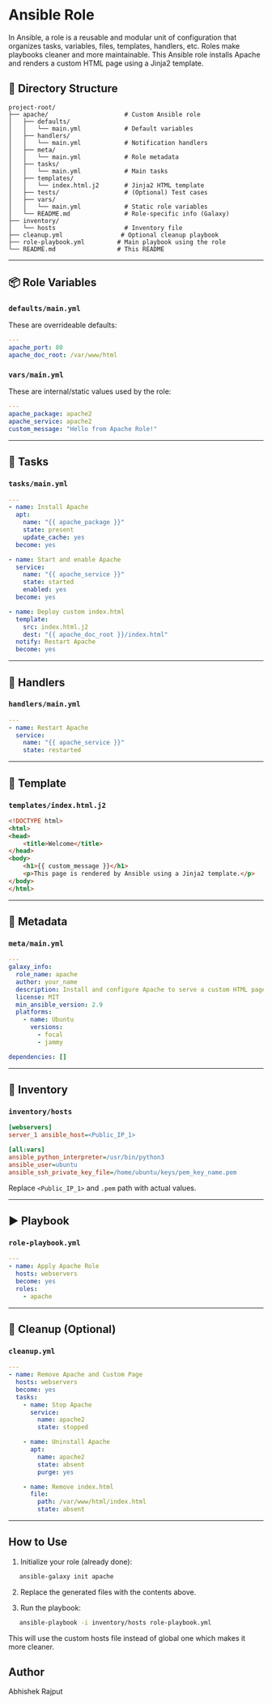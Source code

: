 #  Ansible Role

In Ansible, a role is a reusable and modular unit of configuration that organizes tasks, variables, files, templates, handlers, etc. Roles make playbooks cleaner and more maintainable.
This Ansible role installs Apache and renders a custom HTML page using a Jinja2 template.

## 📁 Directory Structure

```
project-root/
├── apache/                     # Custom Ansible role
│   ├── defaults/
│   │   └── main.yml            # Default variables
│   ├── handlers/
│   │   └── main.yml            # Notification handlers
│   ├── meta/
│   │   └── main.yml            # Role metadata
│   ├── tasks/
│   │   └── main.yml            # Main tasks
│   ├── templates/
│   │   └── index.html.j2       # Jinja2 HTML template
│   ├── tests/                  # (Optional) Test cases
│   ├── vars/
│   │   └── main.yml            # Static role variables
│   └── README.md               # Role-specific info (Galaxy)
├── inventory/
│   └── hosts                   # Inventory file
├── cleanup.yml                # Optional cleanup playbook
├── role-playbook.yml         # Main playbook using the role
└── README.md                 # This README
```

---

## 📦 Role Variables

### `defaults/main.yml`

These are overrideable defaults:

```yaml
---
apache_port: 80
apache_doc_root: /var/www/html
```

### `vars/main.yml`

These are internal/static values used by the role:

```yaml
---
apache_package: apache2
apache_service: apache2
custom_message: "Hello from Apache Role!"
```

---

## 🧰 Tasks

### `tasks/main.yml`

```yaml
---
- name: Install Apache
  apt:
    name: "{{ apache_package }}"
    state: present
    update_cache: yes
  become: yes

- name: Start and enable Apache
  service:
    name: "{{ apache_service }}"
    state: started
    enabled: yes
  become: yes

- name: Deploy custom index.html
  template:
    src: index.html.j2
    dest: "{{ apache_doc_root }}/index.html"
  notify: Restart Apache
  become: yes
```

---

## 🔁 Handlers

### `handlers/main.yml`

```yaml
---
- name: Restart Apache
  service:
    name: "{{ apache_service }}"
    state: restarted
```

---

## 🧩 Template

### `templates/index.html.j2`

```html
<!DOCTYPE html>
<html>
<head>
    <title>Welcome</title>
</head>
<body>
    <h1>{{ custom_message }}</h1>
    <p>This page is rendered by Ansible using a Jinja2 template.</p>
</body>
</html>
```

---

## 📇 Metadata

### `meta/main.yml`

```yaml
---
galaxy_info:
  role_name: apache
  author: your_name
  description: Install and configure Apache to serve a custom HTML page
  license: MIT
  min_ansible_version: 2.9
  platforms:
    - name: Ubuntu
      versions:
        - focal
        - jammy

dependencies: []
```

---

## 📜 Inventory

### `inventory/hosts`

```ini
[webservers]
server_1 ansible_host=<Public_IP_1>

[all:vars]
ansible_python_interpreter=/usr/bin/python3
ansible_user=ubuntu
ansible_ssh_private_key_file=/home/ubuntu/keys/pem_key_name.pem
```

Replace `<Public_IP_1>` and `.pem` path with actual values.

---

## ▶️ Playbook

### `role-playbook.yml`

```yaml
---
- name: Apply Apache Role
  hosts: webservers
  become: yes
  roles:
    - apache
```

---

## 🧼 Cleanup (Optional)

### `cleanup.yml`

```yaml
---
- name: Remove Apache and Custom Page
  hosts: webservers
  become: yes
  tasks:
    - name: Stop Apache
      service:
        name: apache2
        state: stopped

    - name: Uninstall Apache
      apt:
        name: apache2
        state: absent
        purge: yes

    - name: Remove index.html
      file:
        path: /var/www/html/index.html
        state: absent
```

---

## How to Use

1. Initialize your role (already done):

```bash
   ansible-galaxy init apache
```

2. Replace the generated files with the contents above.

3. Run the playbook:

```bash
   ansible-playbook -i inventory/hosts role-playbook.yml
```
   This will use the custom hosts file instead of global one which makes it more cleaner.

## Author 

Abhishek Rajput


